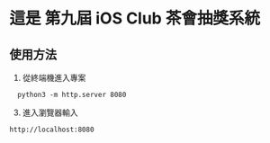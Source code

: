 # 這是 第九屆 iOS Club 茶會抽獎系統

## 使用方法

1. 從終端機進入專案
 ```
   python3 -m http.server 8080
 ```
3. 進入瀏覽器輸入
 
 ```
 http://localhost:8080
 ```

